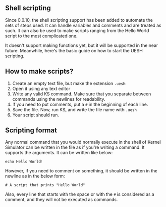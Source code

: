 ## Shell scripting

Since 0.0.10, the shell scripting support has been added to automate the sets of steps used. It can handle variables and comments and are treated as such. It can also be used to make scripts ranging from the Hello World script to the most complicated one.

It doesn't support making functions yet, but it will be supported in the near future. Meanwhile, here's the basic guide on how to start the UESH scripting.

## How to make scripts?

1. Create an empty text file, but make the extension `.uesh`
2. Open it using any text editor
3. Write any valid KS command. Make sure that you separate between commands using the newlines for readability.
4. If you need to put comments, put a `#` in the beginning of each line.
5. Save the file. Now, run KS, and write the file name with `.uesh`
6. Your script should run.

## Scripting format

Any normal command that you would normally execute in the shell of Kernel Simulator can be written in the file as if you're writing a command. It supports the arguments. It can be written like below:

```
echo Hello World!
```

However, if you need to comment on something, it should be written in the newline as in the below form:

```
# A script that prints "Hello World"
```

Also, every line that starts with the space or with the `#` is considered as a comment, and they will not be executed as commands.
